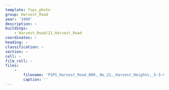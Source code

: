 ```yaml
---
template: fsps_photo
group: Harvest_Road
year: '1980'
description: ~
buildings:
    - Harvest_Road/21_Harvest_Road
coordinates: ~
heading: ~
classification: ~
section: ~
cell: ~
film_roll: ~
files:
    -
        filename: 'FSPS_Harvest_Road_009,_No_21,_Harvest_Heights,_5-3-C,_1980.png'
        caption: ''
---
```

